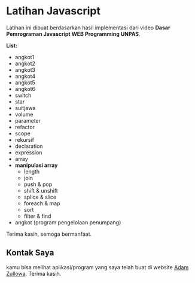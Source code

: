 # Latihan Javascript

Latihan ini dibuat berdasarkan hasil implementasi dari video **Dasar Pemrograman Javascript WEB Programming UNPAS**.

**List:**

- angkot1
- angkot2
- angkot3
- angkot4
- angkot5
- angkot6
- switch
- star
- suitjawa
- volume
- parameter
- refactor
- scope
- rekursif
- declaration
- expression
- array
- **manipulasi array**
  - length
  - join
  - push & pop
  - shift & unshift
  - splice & slice
  - foreach & map
  - sort
  - filter & find
- angkot (program pengelolaan penumpang)

Terima kasih, semoga bermanfaat.

## Kontak Saya

kamu bisa melihat aplikasi/program yang saya telah buat di website <a href="https://adamzullowa06.github.io/">Adam Zullowa</a>. Terima kasih.
